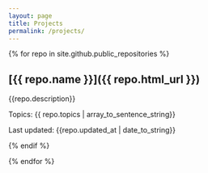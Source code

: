```yaml
---
layout: page
title: Projects
permalink: /projects/
---
```


{% for repo in site.github.public_repositories %}

## [{{ repo.name }}]({{ repo.html_url }})

{{repo.description}}

Topics: {{ repo.topics | array_to_sentence_string}}

Last updated: {{repo.updated_at | date_to_string}}

{% endif %}

{% endfor %}
